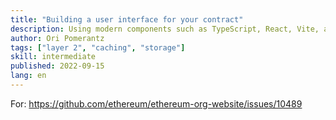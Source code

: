 ```yaml
---
title: "Building a user interface for your contract"
description: Using modern components such as TypeScript, React, Vite, and Wagmi, we will go over a modern, but minimal, user interface and learn how to implement these functions: 
author: Ori Pomerantz
tags: ["layer 2", "caching", "storage"]
skill: intermediate
published: 2022-09-15
lang: en
---
```



For: https://github.com/ethereum/ethereum-org-website/issues/10489
